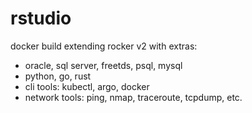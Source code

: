 # rstudio

docker build extending rocker v2 with extras:

-  oracle, sql server, freetds, psql, mysql
-  python, go, rust
-  cli tools: kubectl, argo, docker 
-  network tools: ping, nmap, traceroute, tcpdump, etc.

